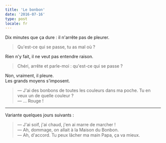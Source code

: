 ```yaml
---
title: 'Le bonbon'
date: '2016-07-16'
type: post
locale: fr
---
```


Dix minutes que ça dure : il n'arrête pas de pleurer.

<!-- more -->

> Qu'est-ce qui se passe, tu as mal où ?

Rien n'y fait, il ne veut pas entendre raison.

> Chéri, arrête et parle-moi : qu'est-ce qui se passe ?

Non, vraiment, il pleure.  
Les grands moyens s'imposent.

> — J'ai des bonbons de toutes les couleurs dans ma poche. Tu en veux un de quelle couleur ?  
> — … Rouge !

***

Variante quelques jours suivants :

> — J'ai soif, j'ai chaud, j'en ai marre de marcher !  
> — Ah, dommage, on allait à la Maison du Bonbon.  
> — Ah, d'accord. Tu peux lâcher ma main Papa, ça va mieux.
